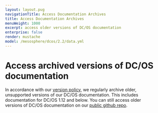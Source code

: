 ```yaml
---
layout: layout.pug
navigationTitle: Access Documentation Archives
title: Access Documentation Archives
menuWeight: 1000
excerpt: access older versions of DC/OS documentation
enterprise: false
render: mustache
model: /mesosphere/dcos/2.2/data.yml
---
```


# Access archived versions of DC/OS documentation

In accordance with our [version policy](https://docs.d2iq.com/mesosphere/dcos/version-policy/), we regularly archive older, unsupported versions of our DC/OS documentation. This includes documentation for DC/OS 1.12 and below. You can still access older versions of DC/OS documentation on our [public github repo](https://github.com/mesosphere/dcos-docs-site/tree/archive/pages/mesosphere/dcos).
